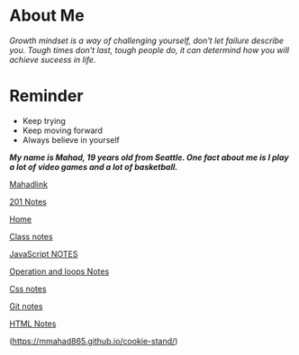 # About Me

_Growth mindset is a way of challenging yourself, don't let failure describe you. Tough times don't last, tough people do, it can determind how you will achieve suceess in life._

# **Reminder**

- Keep trying
- Keep moving forward
- Always believe in yourself

***My name is Mahad, 19 years old from Seattle. One fact about me is I play a lot of video games and a lot of basketball.***

[Mahadlink](https://github.com/mmahad865/reading-notes)

[201 Notes](class201.md)

[Home](https://mmahad865.github.io/reading-notes/)

[Class notes](https://mmahad865.github.io/reading-notes/class2notes)

[JavaScript NOTES](JavaScript.md)

[Operation and loops Notes](Operationandloops.md)


[Css notes](cssnotes.md)

[Git notes](gitt.md)

[HTML Notes](htmlnotes.md)

(https://mmahad865.github.io/cookie-stand/)







